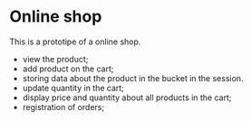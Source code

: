# Online shop
This is a prototipe of a online shop.
- view the product;
- add product on the cart;  
- storing data about the product in the bucket in the session.
- update quantity in the cart;
- display price and quantity about all products in the cart;
- registration of orders;